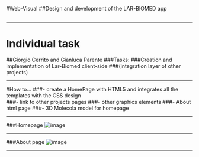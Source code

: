 #Web-Visual
##Design and development of the LAR-BIOMED app
##


- - -
# Individual task



##Giorgio Cerrito and Gianluca Parente
###Tasks:
###Creation and implementation of Lar-Biomed client-side
###(integration layer of other projects)
- - -

#How to...
###- create a HomePage with HTML5 and integrates all the templates with the CSS design  
###- link to other projects pages
###- other graphics elements
###- About html page
###- 3D Molecola model for homepage
- - -
###Homepage
![image](https://raw.github.com/sbkgladiator/learning-javascript/master/home.jpg)
- - -
###About page
![image](https://raw.github.com/sbkgladiator/learning-javascript/master/about.jpg)
- - -

